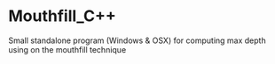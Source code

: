# Mouthfill_C++
Small standalone program (Windows & OSX) for computing max depth using on the mouthfill technique
